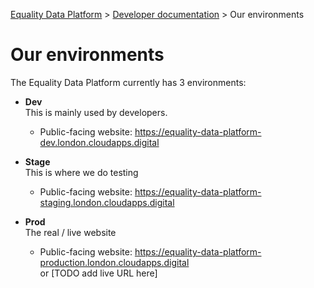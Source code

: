 
[Equality Data Platform](../README.md) >
[Developer documentation](README.md) >
Our environments

# Our environments

The Equality Data Platform currently has 3 environments:

* **Dev**  
  This is mainly used by developers.
  * Public-facing website: https://equality-data-platform-dev.london.cloudapps.digital

* **Stage**  
  This is where we do testing
  * Public-facing website: https://equality-data-platform-staging.london.cloudapps.digital

* **Prod**  
  The real / live website
  * Public-facing website: https://equality-data-platform-production.london.cloudapps.digital  
    or [TODO add live URL here]
